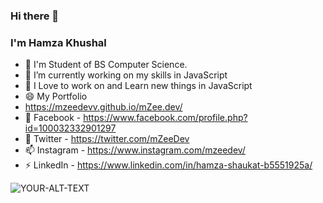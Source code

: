 ### Hi there 👋
### I'm Hamza Khushal

- 🔭 I'm Student of BS Computer Science.
- 🌱 I’m currently working on my skills in JavaScript
- 🤔 I Love to work on and Learn new things in JavaScript
- 😄 My Portfolio
-  https://mzeedevv.github.io/mZee.dev/
-  👯 Facebook - https://www.facebook.com/profile.php?id=100032332901297
- 💬 Twitter - https://twitter.com/mZeeDev
- 📫 Instagram - https://www.instagram.com/mzeedev/
- ⚡ LinkedIn - https://www.linkedin.com/in/hamza-shaukat-b5551925a/

<picture>
 <source media="(prefers-color-scheme: dark)" srcset="https://images.unsplash.com/photo-1618401479427-c8ef9465fbe1?ixlib=rb-4.0.3&ixid=MnwxMjA3fDB8MHxwaG90by1wYWdlfHx8fGVufDB8fHx8&auto=format&fit=crop&w=1143&q=80">
 <source media="(prefers-color-scheme: light)" srcset="https://images.unsplash.com/photo-1618401479427-c8ef9465fbe1?ixlib=rb-4.0.3&ixid=MnwxMjA3fDB8MHxwaG90by1wYWdlfHx8fGVufDB8fHx8&auto=format&fit=crop&w=1143&q=80">
 <img alt="YOUR-ALT-TEXT" src="https://images.unsplash.com/photo-1618401479427-c8ef9465fbe1?ixlib=rb-4.0.3&ixid=MnwxMjA3fDB8MHxwaG90by1wYWdlfHx8fGVufDB8fHx8&auto=format&fit=crop&w=1143&q=80">
</picture>

<!--
**mZeeDevv/mZeeDevv** is a ✨ _special_ ✨ repository because its `README.md` (this file) appears on your GitHub profile.

Here are some ideas to get you started:

- 🔭 I’m currently working on ...
- 🌱 I’m currently learning ...
- 👯 I’m looking to collaborate on ...
- 🤔 I’m looking for help with ...
- 💬 Ask me about ...
- 📫 How to reach me: ...
- 😄 Pronouns: ...
- ⚡ Fun fact: ...
-->
